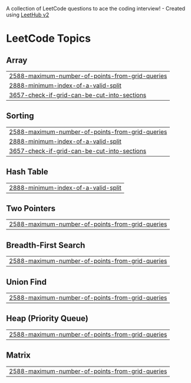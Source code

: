 A collection of LeetCode questions to ace the coding interview! - Created using [LeetHub v2](https://github.com/arunbhardwaj/LeetHub-2.0)
<!---LeetCode Topics Start-->
# LeetCode Topics
## Array
|  |
| ------- |
| [2588-maximum-number-of-points-from-grid-queries](https://github.com/Lonelyhaker903/leetcode/tree/master/2588-maximum-number-of-points-from-grid-queries) |
| [2888-minimum-index-of-a-valid-split](https://github.com/Lonelyhaker903/leetcode/tree/master/2888-minimum-index-of-a-valid-split) |
| [3657-check-if-grid-can-be-cut-into-sections](https://github.com/Lonelyhaker903/leetcode/tree/master/3657-check-if-grid-can-be-cut-into-sections) |
## Sorting
|  |
| ------- |
| [2588-maximum-number-of-points-from-grid-queries](https://github.com/Lonelyhaker903/leetcode/tree/master/2588-maximum-number-of-points-from-grid-queries) |
| [2888-minimum-index-of-a-valid-split](https://github.com/Lonelyhaker903/leetcode/tree/master/2888-minimum-index-of-a-valid-split) |
| [3657-check-if-grid-can-be-cut-into-sections](https://github.com/Lonelyhaker903/leetcode/tree/master/3657-check-if-grid-can-be-cut-into-sections) |
## Hash Table
|  |
| ------- |
| [2888-minimum-index-of-a-valid-split](https://github.com/Lonelyhaker903/leetcode/tree/master/2888-minimum-index-of-a-valid-split) |
## Two Pointers
|  |
| ------- |
| [2588-maximum-number-of-points-from-grid-queries](https://github.com/Lonelyhaker903/leetcode/tree/master/2588-maximum-number-of-points-from-grid-queries) |
## Breadth-First Search
|  |
| ------- |
| [2588-maximum-number-of-points-from-grid-queries](https://github.com/Lonelyhaker903/leetcode/tree/master/2588-maximum-number-of-points-from-grid-queries) |
## Union Find
|  |
| ------- |
| [2588-maximum-number-of-points-from-grid-queries](https://github.com/Lonelyhaker903/leetcode/tree/master/2588-maximum-number-of-points-from-grid-queries) |
## Heap (Priority Queue)
|  |
| ------- |
| [2588-maximum-number-of-points-from-grid-queries](https://github.com/Lonelyhaker903/leetcode/tree/master/2588-maximum-number-of-points-from-grid-queries) |
## Matrix
|  |
| ------- |
| [2588-maximum-number-of-points-from-grid-queries](https://github.com/Lonelyhaker903/leetcode/tree/master/2588-maximum-number-of-points-from-grid-queries) |
<!---LeetCode Topics End-->
